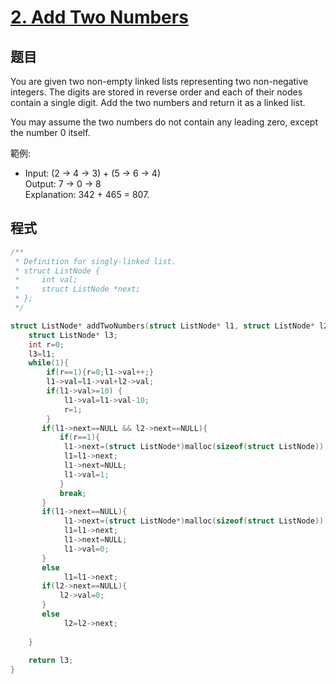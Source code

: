 # [2. Add Two Numbers](https://leetcode.com/problems/add-two-numbers/)

## 题目

You are given two non-empty linked lists representing two non-negative integers. The digits are stored in reverse order and each of their nodes contain a single digit. Add the two numbers and return it as a linked list.     

You may assume the two numbers do not contain any leading zero, except the number 0 itself.

範例:

* Input: (2 -> 4 -> 3) + (5 -> 6 -> 4)    
  Output: 7 -> 0 -> 8     
  Explanation: 342 + 465 = 807.     

## 程式
```c
/**
 * Definition for singly-linked list.
 * struct ListNode {
 *     int val;
 *     struct ListNode *next;
 * };
 */

struct ListNode* addTwoNumbers(struct ListNode* l1, struct ListNode* l2){
    struct ListNode* l3;
    int r=0;
    l3=l1;
    while(1){
        if(r==1){r=0;l1->val++;}
        l1->val=l1->val+l2->val;
        if(l1->val>=10) {
            l1->val=l1->val-10;
            r=1;
        }
       if(l1->next==NULL && l2->next==NULL){
           if(r==1){
            l1->next=(struct ListNode*)malloc(sizeof(struct ListNode));
            l1=l1->next;
            l1->next=NULL;
            l1->val=1;
           }
           break;
       }
       if(l1->next==NULL){
            l1->next=(struct ListNode*)malloc(sizeof(struct ListNode));
            l1=l1->next;
            l1->next=NULL;
            l1->val=0;
       }
       else
            l1=l1->next;
       if(l2->next==NULL){
           l2->val=0;
       }
       else
            l2=l2->next;      
       
    }
        
    return l3;
}
```

